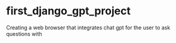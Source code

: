 # first_django_gpt_project
Creating a web browser that integrates chat gpt for the user to ask questions with
